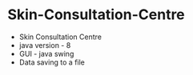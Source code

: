 # Skin-Consultation-Centre
* Skin Consultation Centre <br/>
* java version - 8
* GUI - java swing
* Data saving to a file
